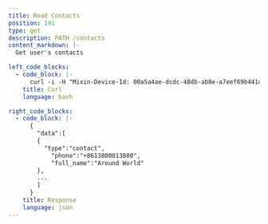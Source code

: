 ```yaml
---
title: Read Contacts
position: 191
type: get
description: PATH /contacts
content_markdown: |-
  Get user's contacts

left_code_blocks:
  - code_block: |-
      curl -i -H "Mixin-Device-Id: 00a5a4ae-dcdc-48db-ab8e-a7eef69b441d" -H "Content-Type: application/json" -H "Authorization: Bearer eyJhbGciOiJSUzUxMiIsInR5cCI6IkpXVCJ9.eyJleHAiOjE1MzMxMTQyMjEsImlhdCI6MTUyNTMzODIyMSwianRpIjoiYTVhZGQ1ZmUtMzYxNC00OWQ0LWExZWQtMDE3YWMyYzllMGFlIiwic2lkIjoiYTM0YzA3YTktNzU1ZC00YjU0LTk0YzUtZTQ1ZTlhMmRkNDNlIiwic2lnIjoiMDQ1ZjZiYjVlMjI5ZDExZTA2ZmI4ZjlkNTYzODQ2N2Y0NzljZjhkY2U4MjhmZjAxZjJjODFiYjEzZjVjOWVkYSIsInVpZCI6IjA2YWVkMWUzLWJkNzctNGE1OS05OTFhLTViYjVhZTZmYmIwOSJ9.GnUBKqkqz6RTWnwtBjSdQnCVecTrYziTUPC0sVVd4_5OWcQ4JbGk01jQ8vFUD-6UW0F-Q6JxQ3L44sDa7smQMxzJaW1C3ihciMKiuqk1J2gXV4395t1Lb8jsKbs-ggBSoZsuJgtOm55_nKm0ZvpcXUJbicBjq6R8tbWbHVuU_Ec" "https://api.mixin.one/contacts"
    title: Curl
    language: bash

right_code_blocks:
  - code_block: |-
      {
        "data":[
        {  
          "type":"contact",
            "phone":"+8613800013800",
            "full_name":"Around World"
        },
        ...
        ]
      }
    title: Response
    language: json
---
```

